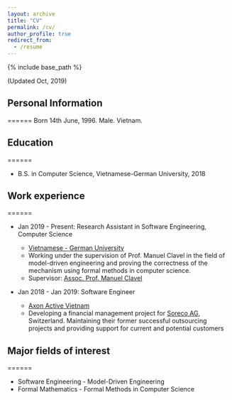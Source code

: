 ```yaml
---
layout: archive
title: "CV"
permalink: /cv/
author_profile: true
redirect_from:
  - /resume
---
```


{% include base_path %}

(Updated Oct, 2019)

## Personal Information
======
Born 14th June, 1996. Male. Vietnam.

## Education
======
* B.S. in Computer Science, Vietnamese-German University, 2018

## Work experience
======
* Jan 2019 - Present: Research Assistant in Software Engineering, Computer Science
  * [Vietnamese - German University](https://vgu.edu.vn/)
  * Working under the supervision of Prof. Manuel Clavel in the field of model-driven engineering and proving the correctness of the mechanism using formal methods in computer science.
  * Supervisor: [Assoc. Prof. Manuel Clavel](http://maude.sip.ucm.es/~clavel/)

* Jan 2018 - Jan 2019: Software Engineer
  * [Axon Active Vietnam](https://www.axonactive.com/)
  * Developing a financial management project for [Soreco AG](https://www.sorecoweb.ch/de/), Switzerland. Maintaining their former successful outsourcing projects and providing support for current and potential customers

## Major fields of interest
======
* Software Engineering - Model-Driven Engineering
* Formal Mathematics - Formal Methods in Computer Science

<!-- 
Publications
======
  <ul>{% for post in site.publications %}
    {% include archive-single-cv.html %}
  {% endfor %}</ul>
-->
<!-- 
Talks
======
  <ul>{% for post in site.talks %}
    {% include archive-single-talk-cv.html %}
  {% endfor %}</ul>
-->
<!--
Teaching
======
  <ul>{% for post in site.teaching %}
    {% include archive-single-cv.html %}
  {% endfor %}</ul>
-->
